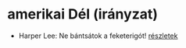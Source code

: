 # amerikai Dél (irányzat)

- Harper Lee: Ne bántsátok a feketerigót! [részletek](_details/Harper%20Lee.md#id_987)